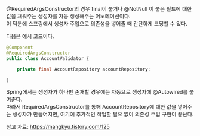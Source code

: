 @RequiredArgsConstructor의 경우 final이 붙거나 @NotNull 이 붙은 필드에 대한 값을 채워주는 생성자를 자동 생성해주는 어노테이션이다.  
이 덕분에 스프링에서 생성자 주입으로 의존성을 넣어줄 때 간단하게 코딩할 수 있다.

다음은 예시 코드이다.

```java
@Component
@RequiredArgsConstructor
public class AccountValidator {

    private final AccountRepository accountRepository;

}
```

Spring에서는 생성자가 하나만 존재할 경우에는 자동으로 생성자에 @Autowired를 붙여준다.  
따라서 RequiredArgsConstructor를 통해 AccountRepository에 대한 값을 넣어주는 생성자가 만들어지면, 여기에 추가적인 작업할 필요 없이 의존성 주입 구현이 끝난다.

참고 자료: https://mangkyu.tistory.com/125
